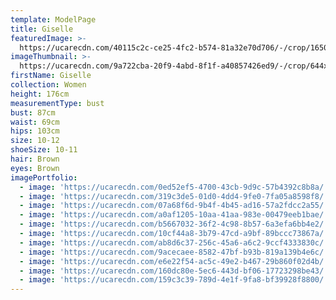 ```yaml
---
template: ModelPage
title: Giselle
featuredImage: >-
  https://ucarecdn.com/40115c2c-ce25-4fc2-b574-81a32e70d706/-/crop/1650x907/0,0/-/preview/
imageThumbnail: >-
  https://ucarecdn.com/9a722cba-20f9-4abd-8f1f-a40857426ed9/-/crop/644x910/53,14/-/preview/
firstName: Giselle
collection: Women
height: 176cm
measurementType: bust
bust: 87cm
waist: 69cm
hips: 103cm
size: 10-12
shoeSize: 10-11
hair: Brown
eyes: Brown
imagePortfolio:
  - image: 'https://ucarecdn.com/0ed52ef5-4700-43cb-9d9c-57b4392c8b8a/'
  - image: 'https://ucarecdn.com/319c3de5-01d0-4dd4-9fe0-7fa05a8598f8/'
  - image: 'https://ucarecdn.com/07a68f6d-9b4f-4b45-ad16-57a2fdcc2a55/'
  - image: 'https://ucarecdn.com/a0af1205-10aa-41aa-983e-00479eeb1bae/'
  - image: 'https://ucarecdn.com/b5667032-36f2-4c98-8b57-6a3efa6bb4e2/'
  - image: 'https://ucarecdn.com/10cf44a8-3b79-47cd-a9bf-89bccc73867a/'
  - image: 'https://ucarecdn.com/ab8d6c37-256c-45a6-a6c2-9ccf4333830c/'
  - image: 'https://ucarecdn.com/9acecaee-8582-47bf-b93b-819a139b4e6c/'
  - image: 'https://ucarecdn.com/e6e22f54-ac5c-49e2-b467-29b860f02d4b/'
  - image: 'https://ucarecdn.com/160dc80e-5ec6-443d-bf06-17723298be43/'
  - image: 'https://ucarecdn.com/159c3c39-789d-4e1f-9fa8-bf39928f8800/'
---
```


